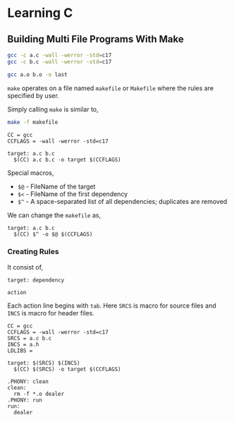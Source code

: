 # Learning C

## Building Multi File Programs With Make

```bash
gcc -c a.c -wall -werror -std=c17
gcc -c b.c -wall -werror -std=c17
```

```bash
gcc a.o b.o -o last
```

`make` operates on a file named `makefile` or `Makefile` where the rules are specified by user.

Simply calling `make` is similar to,

```bash
make -f makefile
```

```make
CC = gcc
CCFLAGS = -wall -werror -std=c17

target: a.c b.c
  $(CC) a.c b.c -o target $(CCFLAGS)
```

Special macros,

- `$@` - FileName of the target
- `$<` - FileName of the first dependency
- `$^` - A space-separated list of all dependencies; duplicates are removed

We can change the `makefile` as,

```make
target: a.c b.c
  $(CC) $^ -o $@ $(CCFLAGS)
```

### Creating Rules

It consist of,

`target: dependency`

`action`

Each action line begins with `tab`. Here `SRCS` is macro for source files and `INCS` is macro for header files.

```make
CC = gcc
CCFLAGS = -wall -werror -std=c17
SRCS = a.c b.c
INCS = a.h
LDLIBS =

target: $(SRCS) $(INCS)
  $(CC) $(SRCS) -o target $(CCFLAGS)
```

```make
.PHONY: clean
clean:
  rm -f *.o dealer
.PHONY: run
run:
  dealer
```
